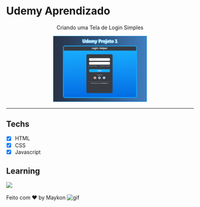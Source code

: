# Udemy Aprendizado

<p align="center">Criando uma Tela de Login Simples</p>

<p align="center">
  <img alt="Projeto 1 Udemy" src="./assets/image1.jpg" width="50%">
</p>

<hr>

## Techs

- [x] HTML
- [x] CSS
- [x] Javascript

## Learning

  <p align="left">
    <a href="#">
      <img src="https://skillicons.dev/icons?i=html,css,js,vscode)" />  
    </a>
  </p>

Feito com ♥ by Maykon <img src="https://github.com/abdoachhoubi/abdoachhoubi/blob/main/gifs/Hi.gif" width="30" alt="gif" />
